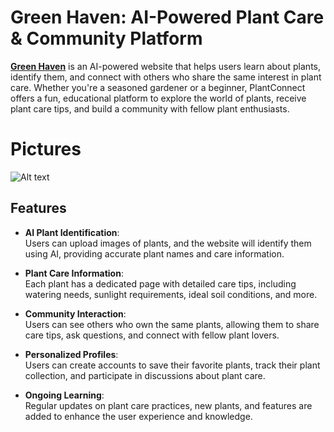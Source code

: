 # Green Haven: AI-Powered Plant Care & Community Platform

**[Green Haven](https://greenhaven1.netlify.app)** is an AI-powered website that helps users learn about plants, identify them, and connect with others who share the same interest in plant care. Whether you're a seasoned gardener or a beginner, PlantConnect offers a fun, educational platform to explore the world of plants, receive plant care tips, and build a community with fellow plant enthusiasts.

# Pictures
![Alt text](https://github.com/mohamed-chafik/Green-Haven/blob/master/assets/images/2025-07-15_11-14.png"https://github.com/mohamed-chafik/Green-Haven/blob/master/assets/images/2025-07-15_11-14.png")
## Features

- **AI Plant Identification**:  
  Users can upload images of plants, and the website will identify them using AI, providing accurate plant names and care information.

- **Plant Care Information**:  
  Each plant has a dedicated page with detailed care tips, including watering needs, sunlight requirements, ideal soil conditions, and more.

- **Community Interaction**:  
  Users can see others who own the same plants, allowing them to share care tips, ask questions, and connect with fellow plant lovers.

- **Personalized Profiles**:  
  Users can create accounts to save their favorite plants, track their plant collection, and participate in discussions about plant care.

- **Ongoing Learning**:  
  Regular updates on plant care practices, new plants, and features are added to enhance the user experience and knowledge.
